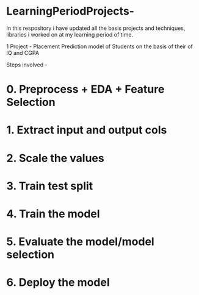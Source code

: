 # LearningPeriodProjects-
In this respository i have updated all the basis projects and techniques, libraries i worked on at my learning period of time. 

1 Project - Placement Prediction model of Students on the basis of their of IQ and CGPA

Steps involved -

# 0. Preprocess + EDA + Feature Selection
# 1. Extract input and output cols
# 2. Scale the values
# 3. Train test split
# 4. Train the model
# 5. Evaluate the model/model selection
# 6. Deploy the model
